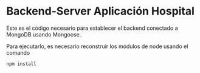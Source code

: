 # Backend-Server Aplicación Hospital

Este es el código necesario para establecer el backend conectado a MongoDB usando Mongoose.

Para ejecutarlo, es necesario reconstruir los módulos de node usando el comando

```
npm install
```

<!-- ### Demo Api GraphQL

[application-graphql-demo](https://ale-backend-hospital.herokuapp.com) -->
